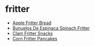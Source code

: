 # fritter

 * [Apple Fritter Bread](../index/a/apple-fritter-bread.json)
 * [Bunuelos De Espinaca Spinach Fritter](../index/b/bunuelos-de-espinaca-spinach-fritter.json)
 * [Clam Fritter Snacks](../index/c/clam-fritter-snacks.json)
 * [Corn Fritter Pancakes](../index/c/corn-fritter-pancakes.json)
